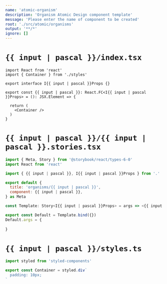 ```yaml
---
name: 'atomic-organism'
description: 'Organism Atomic Design component template'
message: 'Please enter the name of component to be created'
root: './src/atomic/organisms'
output: '**/*'
ignore: []
---
```


# `{{ input | pascal }}/index.tsx`

```tsx
import React from 'react'
import { Container } from './styles'

export interface I{{ input | pascal }}Props {}

export const {{ input | pascal }}: React.FC<I{{ input | pascal }}Props> = (): JSX.Element => {

  return (
    <Container />
  )
}

```

# `{{ input | pascal }}/{{ input | pascal }}.stories.tsx`

```jsx
import { Meta, Story } from '@storybook/react/types-6-0'
import React from 'react'

import { {{ input | pascal }}, I{{ input | pascal }}Props } from '.'

export default {
  title: 'organisms/{{ input | pascal }}',
  component: {{ input | pascal }},
} as Meta

const Template: Story<I{{ input | pascal }}Props> = args => <{{ input | pascal }} {...args} />

export const Default = Template.bind({})
Default.args = {
  
}

```

# `{{ input | pascal }}/styles.ts`

```ts
import styled from 'styled-components'

export const Container = styled.div`
  padding: 10px;
`

```